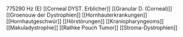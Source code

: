 775290 Hz (E)
[[Corneal DYST. Erblicher]]
[[Granular D. (Corneal)]]
[[Groenouw der Dystrophien]]
[[Hornhauterkrankungen]]
[[Hornhautgeschwür]]
[[Hörstörungen]]
[[Kraniopharyngeoms]]
[[Makuladystrophie]]
[[Rathke Pouch Tumor]]
[[Stroma-Dystrophien]]